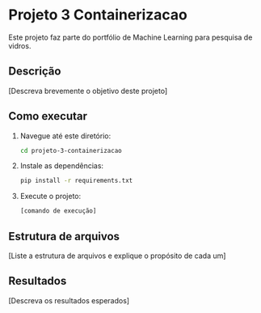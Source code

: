 # Projeto 3 Containerizacao

Este projeto faz parte do portfólio de Machine Learning para pesquisa de vidros.

## Descrição

[Descreva brevemente o objetivo deste projeto]

## Como executar

1. Navegue até este diretório:
   ```bash
   cd projeto-3-containerizacao
   ```

2. Instale as dependências:
   ```bash
   pip install -r requirements.txt
   ```

3. Execute o projeto:
   ```bash
   [comando de execução]
   ```

## Estrutura de arquivos

[Liste a estrutura de arquivos e explique o propósito de cada um]

## Resultados

[Descreva os resultados esperados]
